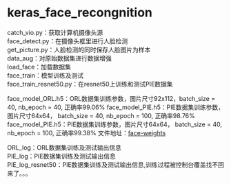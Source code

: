 # keras_face_recongnition

catch_vio.py：获取计算机摄像头源  
face_detect.py：在摄像头框里进行人脸检测  
get_picture.py：人脸检测的同时保存人脸图片为样本  
data_aug：对原始数据集进行数据增强  
load_face：加载数据集  
face_train：模型训练及测试  
face_train_resnet50.py：在resnet50上训练和测试PIE数据集  

  

face_model_ORL.h5：ORL数据集训练参数，图片尺寸92x112，batch_size = 40, nb_epoch = 40,    正确率99.06%
face_model_PIE.h5：PIE数据集训练参数，图片尺寸64x64， batch_size = 40, nb_epoch = 100,   正确率98.76%  
face_model_PIE.h5：PIE数据集训练参数，图片尺寸64x64， batch_size = 40, nb_epoch = 100,   正确率99.38%
文件地址：[face-weights](http://pan.baidu.com/s/1pKKn5wR)


ORL_log：ORL数据集训练及测试输出信息  
PIE_log：PIE数据集训练及测试输出信息  
PIE_log_resnet50：PIE数据集训练及测试输出信息,训练过程被控制台覆盖找不回来了。。。